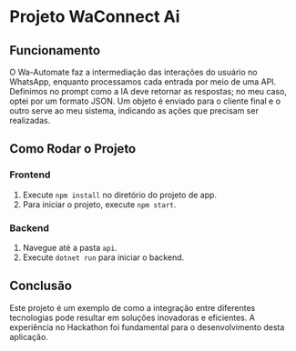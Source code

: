 # Projeto WaConnect Ai

## Funcionamento

O Wa-Automate faz a intermediação das interações do usuário no WhatsApp, enquanto processamos cada entrada por meio de uma API. Definimos no prompt como a IA deve retornar as respostas; no meu caso, optei por um formato JSON. Um objeto é enviado para o cliente final e o outro serve ao meu sistema, indicando as ações que precisam ser realizadas.

## Como Rodar o Projeto

### Frontend

1. Execute `npm install` no diretório do projeto de app.
2. Para iniciar o projeto, execute `npm start`.

### Backend

1. Navegue até a pasta `api`.
2. Execute `dotnet run` para iniciar o backend.

## Conclusão

Este projeto é um exemplo de como a integração entre diferentes tecnologias pode resultar em soluções inovadoras e eficientes. A experiência no Hackathon foi fundamental para o desenvolvimento desta aplicação.

